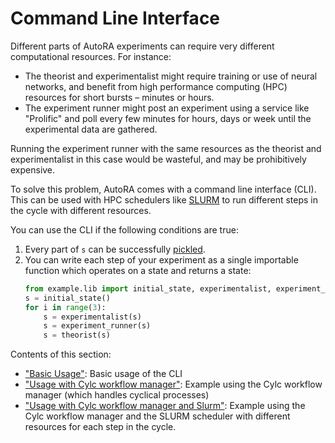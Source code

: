 # Command Line Interface

Different parts of AutoRA experiments can require very different computational resources. For instance:

- The theorist and experimentalist might require training or use of neural networks, and benefit from high 
  performance computing (HPC) resources for short bursts – minutes or hours.
- The experiment runner might post an experiment using a service like "Prolific" and poll every few minutes for 
  hours, days or week until the experimental data are gathered.

Running the experiment runner with the same resources as the theorist and experimentalist in this case would be 
wasteful, and may be prohibitively expensive.

To solve this problem, AutoRA comes with a command line interface (CLI). This can be used with HPC schedulers like 
[SLURM](https://slurm.schedmd.com/) to run different steps in the cycle with different resources.

You can use the CLI if the following conditions are true:

1. Every part of `s` can be successfully [pickled](https://docs.python.org/3/library/pickle.html).
2. You can write each step of your experiment as a single importable function which operates on a state and returns 
   a state:
    ```python
    from example.lib import initial_state, experimentalist, experiment_runner, theorist
    s = initial_state()
    for i in range(3):
        s = experimentalist(s)
        s = experiment_runner(s)
        s = theorist(s)
    ```

Contents of this section:

- ["Basic Usage"](./basic-usage): Basic usage of the CLI
- ["Usage with Cylc workflow manager"](./cylc-pip): Example using the Cylc workflow manager (which 
  handles cyclical processes)
- ["Usage with Cylc workflow manager and Slurm"](./cylc-slurm-pip): Example using the Cylc 
  workflow manager and the SLURM scheduler with different resources for each step in the cycle.    

